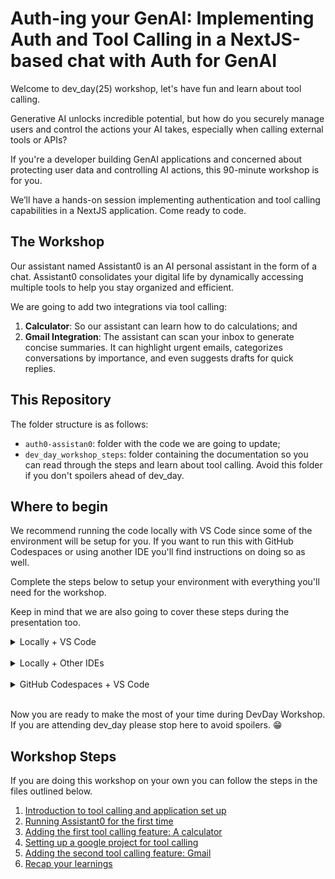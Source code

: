 # Auth-ing your GenAI: Implementing Auth and Tool Calling in a NextJS-based chat with Auth for GenAI

Welcome to dev_day(25) workshop, let's have fun and learn about tool calling.

Generative AI unlocks incredible potential, but how do you securely manage users and control the actions your AI takes, especially when calling external tools or APIs?

If you're a developer building GenAI applications and concerned about protecting user data and controlling AI actions, this 90-minute workshop is for you.

We’ll have a hands-on session implementing authentication and tool calling capabilities in a NextJS application. Come ready to code.

## The Workshop

Our assistant named Assistant0 is an AI personal assistant in the form of a chat. Assistant0 consolidates your digital life by dynamically accessing multiple tools to help you stay organized and efficient.

We are going to add two integrations via tool calling:

1. **Calculator**: So our assistant can learn how to do calculations; and
1. **Gmail Integration**: The assistant can scan your inbox to generate concise summaries. It can highlight urgent emails, categorizes conversations by importance, and even suggests drafts for quick replies.

## This Repository

The folder structure is as follows:

- `auth0-assistan0`: folder with the code we are going to update;
- `dev_day_workshop_steps`: folder containing the documentation so you can read through the steps and learn about tool calling. Avoid this folder if you don't spoilers ahead of dev_day.

## Where to begin

We recommend running the code locally with VS Code since some of the environment will be setup for you. If you want to run this with GitHub Codespaces or using another IDE you'll find instructions on doing so as well.

Complete the steps below to setup your environment with everything you'll need for the workshop.

Keep in mind that we are also going to cover these steps during the presentation too.

<details>

<summary>Locally + VS Code</summary>

1. Clone the Repository:
  ```bash
  git clone <your-repository-url>
  cd <your-repository-name>/auth0-assistant0
  ```

2. Install Prerequisites:
  * Ensure you have Node.js (v20 or later recommended, matching the blog post's suggestion) and npm/yarn/bun installed. The blog post specifically mentions `Bun v1.2` or `NodeJS v20`.
  * Visual Studio Code (latest version recommended).

3. Install Dependencies: Open the project in VS Code. Open the integrated terminal (View > Terminal).

  ```bash
  npm install
  # or
  bun install
  ```

4. OpenAI account:
  * Make sure you have an OpenAI account and an OpenAI API key.
  * Copy the `.env.example` file to `.env.local` and save the OpenAI API key to your `.env.local`.

Once the installation is completed and you have your OpenAI API key in `.env.local`, you'll be ready follow along the workshop in dev_day. See you there!

</details><br>

<details>

<summary>Locally + Other IDEs</summary>

1. Clone the Repository:
```bash
git clone <your-repository-url>
cd <your-repository-name>/auth0-assitant0
```

2. Install Prerequisites:
   * Ensure you have Node.js (v20 or later recommended, as per the blog post) and npm/yarn/bun installed.
   * Install Dependencies: Open the project in your IDE and use its integrated terminal or your system terminal.

  ```bash
  npm install
  # or
  bun install
  ```

3. OpenAI account:
  * Make sure you have an OpenAI account and an OpenAI API key.
  * Copy the `.env.example` file to `.env.local` and save the OpenAI API key to your `.env.local`.

Once the installation is completed and you have your OpenAI API key in `.env.local`, you'll be ready follow along the workshop in dev_day. See you there!

</details><br>

<details>

<summary>GitHub Codespaces + VS Code</summary>

1. Navigate to the repository on GitHub.
2. Click the green **Code** button, then select the **Codespaces** tab.
3. Click **Create codespace on main** to start a new Codespace.
4. Wait for the `postCreateCommand` finish and the Codespace to complete the setup, this might take about **2~3 minutes**.
    1. The Codespace setup will create the python environments and install the necessary dependencies.
5. OpenAI account:
  * Make sure you have an OpenAI account and an OpenAI API key.
  * Save the OpenAI API key to your `.env.local`.

Once the Codespace is ready and you have your OpenAI API key in `.env.local`, you'll be ready follow along the workshop in dev_day. See you there!

</details><br>

Now you are ready to make the most of your time during DevDay Workshop. If you are attending dev_day please stop here to avoid spoilers. 😁

## Workshop Steps

If you are doing this workshop on your own you can follow the steps in the files outlined below.

1. [Introduction to tool calling and application set up](dev_day_workshop_steps/00-intro-and-setup.md)
1. [Running Assistant0 for the first time](dev_day_workshop_steps/01-running-the-app.md)
1. [Adding the first tool calling feature: A calculator](dev_day_workshop_steps/02-tool-calling-calculator.md)
1. [Setting up a google project for tool calling](dev_day_workshop_steps/03-setting-up-google.md)
1. [Adding the second tool calling feature: Gmail](dev_day_workshop_steps/04-tool-calling-gmail.md)
1. [Recap your learnings](dev_day_workshop_steps/05-recap.md)

